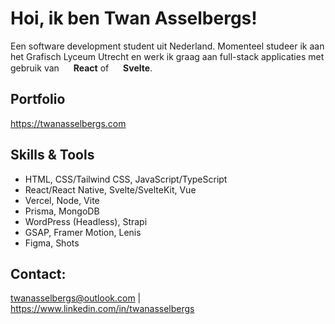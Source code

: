 # Hoi, ik ben Twan Asselbergs!


Een software development student uit Nederland. Momenteel studeer ik aan het Grafisch Lyceum Utrecht en werk ik graag aan full-stack applicaties met gebruik van <img src="https://cdn.jsdelivr.net/gh/devicons/devicon/icons/react/react-original.svg" width="15" height="15"/> **React** of <img src="https://cdn.jsdelivr.net/gh/devicons/devicon/icons/svelte/svelte-original.svg" width="15" height="15"/> **Svelte**.


## Portfolio

https://twanasselbergs.com


## Skills & Tools
- HTML, CSS/Tailwind CSS, JavaScript/TypeScript
- React/React Native, Svelte/SvelteKit, Vue
- Vercel, Node, Vite
- Prisma, MongoDB
- WordPress (Headless), Strapi
- GSAP, Framer Motion, Lenis
- Figma, Shots


## Contact: 

twanasselbergs@outlook.com | https://www.linkedin.com/in/twanasselbergs
